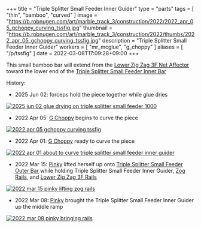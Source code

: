 +++
title = "Triple Splitter Small Feeder Inner Guider"
type = "parts"
tags = [ "thin", "bamboo", "curved" ]
image = "https://b.robnugen.com/art/marble_track_3/construction/2022/2022_apr_05_gchoppy_curving_tssfig.jpg"
thumbnail = "https://b.robnugen.com/art/marble_track_3/construction/2022/thumbs/2022_apr_05_gchoppy_curving_tssfig.jpg"
description = "Triple Splitter Small Feeder Inner Guider"
workers = [
    "mr_mcglue",
    "g_choppy"
]
aliases = [
    "/p/tssfig"
]
date = 2022-03-08T17:09:28+09:00
+++

This small bamboo bar will extend from the
[Lower Zig Zag 3F Net Affector](/parts/lower-zig-zag-3f-net-affector/)
toward the lower end of the [Triple Splitter Small Feeder Inner Bar](/parts/triple-splitter-small-feeder-inner-bar/)

History:

* 2025 Jun 02: forceps hold the piece together while glue dries

[![2025 jun 02 glue drying on triple splitter small feeder 1000](//b.robnugen.com/art/marble_track_3/track/parts/2025/thumbs/2025_jun_02_glue_drying_on_triple_splitter_small_feeder.jpeg)](//b.robnugen.com/art/marble_track_3/track/parts/2025/2025_jun_02_glue_drying_on_triple_splitter_small_feeder_1000.jpeg)

* 2022 Apr 05: [G Choppy](/workers/g_choppy/) begins to curve the piece

[![2022 apr 05 gchoppy curving tssfig](//b.robnugen.com/art/marble_track_3/construction/2022/thumbs/2022_apr_05_gchoppy_curving_tssfig.jpg)](//b.robnugen.com/art/marble_track_3/construction/2022/2022_apr_05_gchoppy_curving_tssfig.jpg)

* 2022 Apr 01: [G Choppy](/workers/g_choppy/) ready to curve the piece

[![2022 apr 01 about to curve triple splitter small feeder inner guider](//b.robnugen.com/art/marble_track_3/construction/2022/thumbs/2022_apr_01_about_to_curve_triple_splitter_small_feeder_inner_guider.jpg)](//b.robnugen.com/art/marble_track_3/construction/2022/2022_apr_01_about_to_curve_triple_splitter_small_feeder_inner_guider.jpg)

* 2022 Mar 15: [Pinky](/workers/pinky/) lifted herself up onto [Triple Splitter Small Feeder Outer Bar](/parts/triple-splitter-small-feeder-outer-bar/) while holding Triple Splitter Small Feeder Inner Guider, [Zog Rails](/parts/zog-rails/), and [Lower Zig Zag 3F Rails](/parts/lower-zig-zag-3f-rails/)

[![2022 mar 15 pinky lifting zog rails](//b.robnugen.com/art/marble_track_3/construction/2022/thumbs/2022_mar_15_pinky_lifting_zog_rails.jpg)](//b.robnugen.com/art/marble_track_3/construction/2022/2022_mar_15_pinky_lifting_zog_rails.jpg)

* 2022 Mar 08: [Pinky](/workers/pinky/) brought the Triple Splitter Small Feeder Inner Guider up the middle ramp

[![2022 mar 08 pinky bringing rails](//b.robnugen.com/art/marble_track_3/track/parts/2022/thumbs/2022_mar_08_pinky_bringing_rails.jpg)](//b.robnugen.com/art/marble_track_3/track/parts/2022/2022_mar_08_pinky_bringing_rails.jpg)
